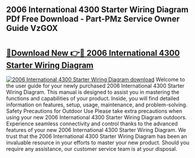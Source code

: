 ## 2006 International 4300 Starter Wiring Diagram PDf Free Download - Part-PMz Service Owner Guide VzGOX

# <h2><a href="http://dfms3bg.blite.top/?on=2006+International+4300+Starter+Wiring+Diagram">🔗Download New 👉🔴 2006 International 4300 Starter Wiring Diagram</a></h2>

[![2006 International 4300 Starter Wiring Diagram download](https://i.imgur.com/lujVjoI.png)](http://dfms3bg.blite.top/?on=2006+International+4300+Starter+Wiring+Diagram)
Welcome to the user guide for your newly purchased 2006 International 4300 Starter Wiring Diagram. This manual is designed to assist you in mastering the functions and capabilities of your product. Inside, you will find detailed information on features, setup, usage, maintenance, and problem-solving. Safety Precautions for Outdoor Use Please take extra precautions when using your new 2006 International 4300 Starter Wiring Diagram outdoors. Experience seamless connectivity and control thanks to the advanced features of your new 2006 International 4300 Starter Wiring Diagram. We trust that the 2006 International 4300 Starter Wiring Diagram has been an invaluable resource in your efforts to master your new product. Should you require any assistance, our customer service team is at your disposal.
